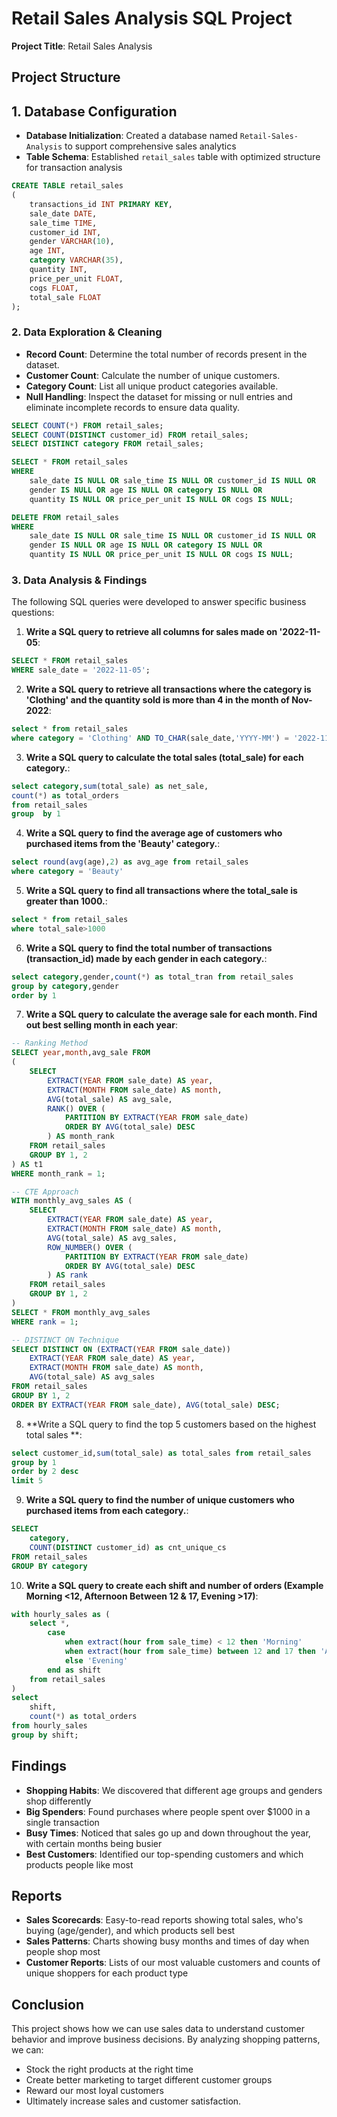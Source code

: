 # Retail Sales Analysis SQL Project

**Project Title**: Retail Sales Analysis  

## Project Structure

## 1. Database Configuration

- **Database Initialization**: Created a database named `Retail-Sales-Analysis` to support comprehensive sales analytics
- **Table Schema**: Established `retail_sales` table with optimized structure for transaction analysis

```sql
CREATE TABLE retail_sales
(
    transactions_id INT PRIMARY KEY,
    sale_date DATE,	
    sale_time TIME,
    customer_id INT,	
    gender VARCHAR(10),
    age INT,
    category VARCHAR(35),
    quantity INT,
    price_per_unit FLOAT,	
    cogs FLOAT,
    total_sale FLOAT
);
```

### 2. Data Exploration & Cleaning

- **Record Count**: Determine the total number of records present in the dataset.
- **Customer Count**: Calculate the number of unique customers.
- **Category Count**: List all unique product categories available.
- **Null Handling**: Inspect the dataset for missing or null entries and eliminate incomplete records to ensure data quality.


```sql
SELECT COUNT(*) FROM retail_sales;
SELECT COUNT(DISTINCT customer_id) FROM retail_sales;
SELECT DISTINCT category FROM retail_sales;

SELECT * FROM retail_sales
WHERE 
    sale_date IS NULL OR sale_time IS NULL OR customer_id IS NULL OR 
    gender IS NULL OR age IS NULL OR category IS NULL OR 
    quantity IS NULL OR price_per_unit IS NULL OR cogs IS NULL;

DELETE FROM retail_sales
WHERE 
    sale_date IS NULL OR sale_time IS NULL OR customer_id IS NULL OR 
    gender IS NULL OR age IS NULL OR category IS NULL OR 
    quantity IS NULL OR price_per_unit IS NULL OR cogs IS NULL;
```

### 3. Data Analysis & Findings

The following SQL queries were developed to answer specific business questions:

1. **Write a SQL query to retrieve all columns for sales made on '2022-11-05**:
```sql
SELECT * FROM retail_sales
WHERE sale_date = '2022-11-05';
```

2. **Write a SQL query to retrieve all transactions where the category is 'Clothing' and the quantity sold is more than 4 in the month of Nov-2022**:
```sql
select * from retail_sales
where category = 'Clothing' AND TO_CHAR(sale_date,'YYYY-MM') = '2022-11' AND quantity >=3
```

3. **Write a SQL query to calculate the total sales (total_sale) for each category.**:
```sql
select category,sum(total_sale) as net_sale,
count(*) as total_orders
from retail_sales
group  by 1
```

4. **Write a SQL query to find the average age of customers who purchased items from the 'Beauty' category.**:
```sql
select round(avg(age),2) as avg_age from retail_sales
where category = 'Beauty'
```

5. **Write a SQL query to find all transactions where the total_sale is greater than 1000.**:
```sql
select * from retail_sales
where total_sale>1000
```

6. **Write a SQL query to find the total number of transactions (transaction_id) made by each gender in each category.**:
```sql
select category,gender,count(*) as total_tran from retail_sales
group by category,gender
order by 1
```

7. **Write a SQL query to calculate the average sale for each month. Find out best selling month in each year**:
```sql
-- Ranking Method
SELECT year,month,avg_sale FROM
(
    SELECT 
        EXTRACT(YEAR FROM sale_date) AS year,
        EXTRACT(MONTH FROM sale_date) AS month,
        AVG(total_sale) AS avg_sale,
        RANK() OVER (
            PARTITION BY EXTRACT(YEAR FROM sale_date) 
            ORDER BY AVG(total_sale) DESC
        ) AS month_rank
    FROM retail_sales
    GROUP BY 1, 2
) AS t1
WHERE month_rank = 1;

-- CTE Approach
WITH monthly_avg_sales AS (
    SELECT 
        EXTRACT(YEAR FROM sale_date) AS year,             
        EXTRACT(MONTH FROM sale_date) AS month,           
        AVG(total_sale) AS avg_sales,                     
        ROW_NUMBER() OVER (
            PARTITION BY EXTRACT(YEAR FROM sale_date)     
            ORDER BY AVG(total_sale) DESC                 
        ) AS rank
    FROM retail_sales
    GROUP BY 1, 2                                         
)
SELECT * FROM monthly_avg_sales
WHERE rank = 1;   

-- DISTINCT ON Technique
SELECT DISTINCT ON (EXTRACT(YEAR FROM sale_date)) 
    EXTRACT(YEAR FROM sale_date) AS year,
    EXTRACT(MONTH FROM sale_date) AS month,
    AVG(total_sale) AS avg_sales
FROM retail_sales
GROUP BY 1, 2
ORDER BY EXTRACT(YEAR FROM sale_date), AVG(total_sale) DESC;
```

8. **Write a SQL query to find the top 5 customers based on the highest total sales **:
```sql
select customer_id,sum(total_sale) as total_sales from retail_sales
group by 1
order by 2 desc
limit 5
```

9. **Write a SQL query to find the number of unique customers who purchased items from each category.**:
```sql
SELECT 
    category,    
    COUNT(DISTINCT customer_id) as cnt_unique_cs
FROM retail_sales
GROUP BY category
```

10. **Write a SQL query to create each shift and number of orders (Example Morning <12, Afternoon Between 12 & 17, Evening >17)**:
```sql
with hourly_sales as (
    select *,
        case
            when extract(hour from sale_time) < 12 then 'Morning'
            when extract(hour from sale_time) between 12 and 17 then 'Afternoon'
            else 'Evening'
        end as shift
    from retail_sales
)
select 
    shift,
    count(*) as total_orders
from hourly_sales
group by shift;
```

## Findings

- **Shopping Habits**: We discovered that different age groups and genders shop differently
- **Big Spenders**: Found purchases where people spent over $1000 in a single transaction
- **Busy Times**: Noticed that sales go up and down throughout the year, with certain months being busier
- **Best Customers**: Identified our top-spending customers and which products people like most


## Reports

- **Sales Scorecards**: Easy-to-read reports showing total sales, who's buying (age/gender), and which products sell best
- **Sales Patterns**: Charts showing busy months and times of day when people shop most
- **Customer Reports**: Lists of our most valuable customers and counts of unique shoppers for each product type
  
## Conclusion

This project shows how we can use sales data to understand customer behavior and improve business decisions. By analyzing shopping patterns, we can:
- Stock the right products at the right time
- Create better marketing to target different customer groups
- Reward our most loyal customers
- Ultimately increase sales and customer satisfaction.

